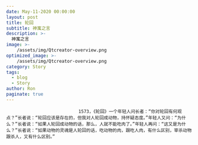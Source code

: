 ```yaml
---
date: May-11-2020 00:00:00
layout: post
title: 轮回
subtitle: 神寓之言
description: >-
  神寓之言
image: >-
    /assets/img/Qtcreator-overview.png
optimized_image: >-
    /assets/img/Qtcreator-overview.png
category: Story
tags:
  - blog
  - Story
author: Ron
paginate: true
---
```


							　　1573，《轮回》一个年轻人问长者：“你对轮回有何观点？”长者说：“轮回应该是存在的，但我对人轮回成动物，持怀疑态度。”年轻人又问：“为什么？”长者说：“如果人轮回成动物的话，那么，人就不能吃肉了。”年轻人再问：“这又是为什么？”长者说：“如果动物的灵魂是人轮回的话，吃动物的肉，跟吃人肉，有什么区别，宰杀动物跟杀人，又有什么区别。”
							
							
						